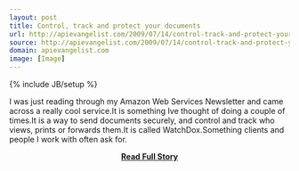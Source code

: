 ```yaml
---
layout: post
title: Control, track and protect your documents
url: http://apievangelist.com/2009/07/14/control-track-and-protect-your-documents/
source: http://apievangelist.com/2009/07/14/control-track-and-protect-your-documents/
domain: apievangelist.com
image: [Image]
---
```

{% include JB/setup %}<p>I was just reading through my Amazon Web Services Newsletter and came across a really cool service.It is something Ive thought of doing a couple of times.It is a way to send documents securely, and control and track who views, prints or forwards them.It is called WatchDox.Something clients and people I work with often ask for.</p>
<center><p><a href="http://apievangelist.com/2009/07/14/control-track-and-protect-your-documents/" style='padding:25px; font-sze:18px; font-weight: bold;'>Read Full Story</a></p></center>
